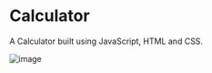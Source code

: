 # Calculator
A Calculator built using JavaScript, HTML and CSS.

![image](https://github.com/Robert873/Calculator/assets/77389640/857ec3e3-7236-48ee-981c-ac9e6eee7d38)
